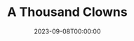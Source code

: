 ---
title: A Thousand Clowns
date: 2023-09-08T00:00:00
opening_date: 1983-01-21
closing_date: 1983-02-05
layout: productions
program:
Theatre: Theatre Jacksonville
Venue: Little Theatre
cast:
- Nick Burns: David Teitelman
- Murray Burns: Dean Philips
- Albert Amundson: Daniel Handler
- Sandra Markowitz: Celeste Lynch
- Arnold Burns: Abel Handler
- Leo Herman: Mark Snitzer
- Stage Manager: Mary Anne Murray
crew:
- Director: Ray Jensen
- Technical Director: Andrew J. Way
- Set Design: Andrew J. Way
- Lighting Design: Andrew J. Way
- Properties:
  - Amelia Senhausen
  - Chris Strickland
  - Pam Jackson
- Lighting Technician: Rusty Reynolds
- Sound Technician: Chris Strickland
- Sound Design: Tom Heffernan
- Key Grip: Dave Stillson
- Grips:
  - Randy Ball
  - Bob White
- Construction Crew:
  - Chris Strickland
  - Dean Philips
  - Mark Snitzer
  - Abel Handler
  - Catherine Handler
  - Claudia Hickens
  - Mike Lewis
  - Elizabeth Messengael
  - Stanley Constantini
  - Tom Heffernan
  - Dave Stillson
  - Rusty Reynolds
  - Mark Thomas
  - Steve Albano
  - Randy Ball
  - Ethel Lee
  - Joyce Block
  - Claudine Brennan
  - Pam Jackson
  - Shirley Cooke
- Cast Photos: Dick Kerekes
orchestra:
---